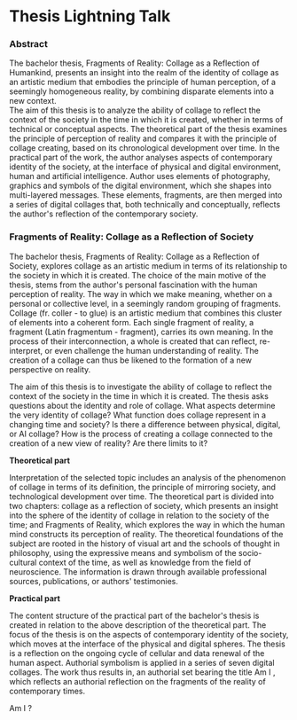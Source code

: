 # Thesis Lightning Talk

### Abstract

The bachelor thesis, Fragments of Reality: Collage as a Reflection of Humankind, presents
an insight into the realm of the identity of collage as an artistic medium that embodies
the principle of human perception, of a seemingly homogeneous reality, by combining disparate elements into a new context.  
The aim of this thesis is to analyze the ability of collage to reflect the context of the society
in the time in which it is created, whether in terms of technical or conceptual aspects.
The theoretical part of the thesis examines the principle of perception of reality and compares it with the principle of collage creating, based on its chronological development over time.
In the practical part of the work, the author analyses aspects of contemporary identity 
of the society, at the interface of physical and digital environment, human and artificial intelligence. Author uses elements of photography, graphics and symbols of the digital environment, which she shapes into multi-layered messages. These elements, fragments, 
are then merged into a series of digital collages that, both technically and conceptually, reflects the author's reflection of the contemporary society.


### Fragments of Reality: Collage as a Reflection of Society

The bachelor thesis, Fragments of Reality: Collage as a Reflection of Society, explores collage as an artistic medium in terms of its relationship to the society in which it is created.
The choice of the main motive of the thesis, stems from the author's personal fascination with the human perception of reality. The way in which we make meaning, whether on a personal or collective level, in a seemingly random grouping of fragments.
Collage (fr. coller - to glue) is an artistic medium that combines this cluster of elements into a coherent form. Each single fragment of reality, a fragment (Latin fragmentum - fragment), carries its own meaning. In the process of their interconnection, a whole is created that can reflect, re-interpret, or even challenge the human understanding of reality. The creation of a collage can thus be likened to the formation of a new perspective on reality.

The aim of this thesis is to investigate the ability of collage to reflect the context of the society in the time in which it is created. The thesis asks questions about the identity and role of collage.
What aspects determine the very identity of collage?
What function does collage represent in a changing time and society?
Is there a difference between physical, digital, or AI collage?
How is the process of creating a collage connected to the creation of a new view of reality?
Are there limits to it?

**Theoretical part**

Interpretation of the selected topic includes an analysis of the phenomenon of collage in terms of its definition, the principle of mirroring society, and technological development over time.
The theoretical part is divided into two chapters: collage as a reflection of society, which presents an insight into the sphere of the identity of collage in relation to the society of the time; and Fragments of Reality, 
which explores the way in which the human mind constructs its perception of reality. 
The theoretical foundations of the subject are rooted in the history of visual art and the schools of thought in philosophy, using the expressive means and symbolism of the socio-cultural context of the time, as well as knowledge from the field of neuroscience. The information is drawn through available professional sources, publications, or authors' testimonies.

**Practical part**

The content structure of the practical part of the bachelor's thesis is created in relation to the above description of the theoretical part. The focus of the thesis is on the aspects of contemporary identity of the society, which moves at the interface of the physical and digital spheres. The thesis is a reflection on the ongoing cycle of cellular and data renewal of the human aspect. Authorial symbolism is applied in a series of seven digital collages. The work thus results in, an authorial set bearing the title Am I , which reflects an authorial reflection on the fragments of the reality of contemporary times.

Am I ?



